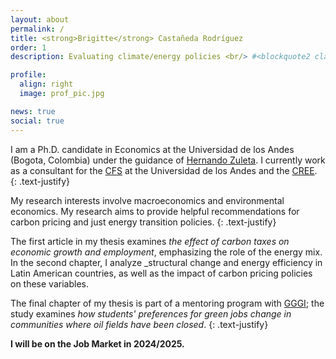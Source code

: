 ```yaml
---
layout: about
permalink: /
title: <strong>Brigitte</strong> Castañeda Rodríguez
order: 1
description: Evaluating climate/energy policies <br/> #<blockquote2 class="warning" id="mymotto" title="Motto"><h5> 'Nothing is built on stone, all is built on sand; but we must build as if the sand were stone.' <br/> – Jorge Luis Borges</h5></blockquote2> 

profile:
  align: right
  image: prof_pic.jpg

news: true
social: true
---
```

I am a Ph.D. candidate in Economics at the Universidad de los Andes (Bogota, Colombia) under the guidance of [Hernando Zuleta](https://scholar.google.com/citations?user=CgFQtFIAAAAJ&hl=en). I currently work as a consultant for the [CFS](https://cfs.uniandes.edu.co/es/) at the Universidad de los Andes and the [CREE](https://creenergia.org/).
{: .text-justify}

My research interests involve macroeconomics and environmental economics. My research aims to provide helpful recommendations for carbon pricing and just energy transition policies. 
{: .text-justify}

The first article in my thesis examines _the effect of carbon taxes on economic growth and employment_, emphasizing the role of the energy mix. In the second chapter, I analyze _structural change and energy efficiency in Latin American countries, as well as the impact of carbon pricing policies on these variables. 

The final chapter of my thesis is part of a mentoring program with [GGGI](https://gggi.org/colombia-takes-significant-steps-towards-climate-action-with-the-launch-of-the-spar6c-program/); the study examines _how students' preferences for green jobs change in communities where oil fields have been closed_. 
{: .text-justify}



**I will be on the Job Market in 2024/2025.**

